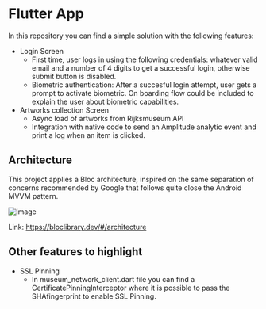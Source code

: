 # Flutter App

In this repository you can find a simple solution with the following features:
* Login Screen
  * First time, user logs in using the following credentials: whatever valid email and a number of 4 digits to get a successful login, otherwise submit button is disabled.
  * Biometric authentication: After a succesful login attempt, user gets a prompt to activate biometric. On boarding flow could be included to explain the user about biometric capabilities.
* Artworks collection Screen
  * Async load of artworks from Rijksmuseum API
  * Integration with native code to send an Amplitude analytic event and print a log when an item is clicked.

 ## Architecture

 This project applies a Bloc architecture, inspired on the same separation of concerns recommended by Google that follows quite close the Android MVVM pattern.

 ![image](https://github.com/fillthegapp/flutter_example/assets/83236740/03c132c2-1937-43e5-9665-02261635d114)

 Link: https://bloclibrary.dev/#/architecture


  ## Other features to highlight

  * SSL Pinning
    * In museum_network_client.dart file you can find a CertificatePinningInterceptor where it is possible to pass the SHAfingerprint to enable SSL Pinning.
